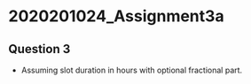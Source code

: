 # 2020201024_Assignment3a

## Question 3

- Assuming slot duration in hours with optional fractional part.
